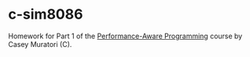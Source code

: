 # c-sim8086
Homework for Part 1 of the [Performance-Aware Programming](https://github.com/cmuratori/computer_enhance/tree/main) course by Casey Muratori (C).
